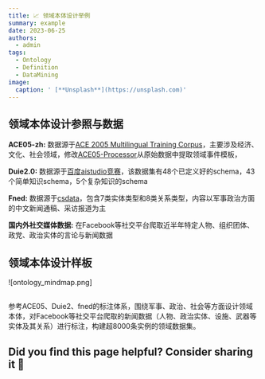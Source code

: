 ```yaml
---
title: 📈 领域本体设计举例
summary: example
date: 2023-06-25
authors:
  - admin
tags:
  - Ontology
  - Definition
  - DataMining
image:
  caption: ' [**Unsplash**](https://unsplash.com)'
---
```


## 领域本体设计参照与数据

**ACE05-zh:** 数据源于<a href="https://catalog.ldc.upenn.edu/LDC2006T06">ACE 2005 Multilingual Training Corpus</a>，主要涉及经济、文化、社会领域，修改<a href="https://github.com/wasiahmad/ACE05-Processor">ACE05-Processor</a>从原始数据中提取领域事件模板，

**Duie2.0:** 数据源于<a href="https://aistudio.baidu.com/aistudio/competition/detail/31?isFromCcf=true">百度aistudio竞赛</a>，该数据集有48个已定义好的schema，43个简单知识schema，5个复杂知识的schema

**Fned:** 数据源于<a href="http://www.csdata.org/p/771/">csdata</a>，包含7类实体类型和8类关系类型，内容以军事政治方面的中文新闻通稿、采访报道为主


**国内外社交媒体数据:** 在Facebook等社交平台爬取近半年特定人物、组织团体、政党、政治实体的言论与新闻数据

## 领域本体设计样板

![ontology_mindmap.png]


## 


参考ACE05、Duie2、fned的标注体系，围绕军事、政治、社会等方面设计领域本体，对Facebook等社交平台爬取的新闻数据（人物、政治实体、设施、武器等实体及其关系）进行标注，构建超8000条实例的领域数据集。



## Did you find this page helpful? Consider sharing it 🙌
